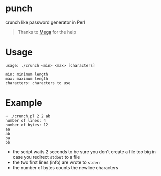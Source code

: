 # punch
crunch like password generator in Perl
> Thanks to [Mega](https://github.com/Megaaaaaa) for the help

# Usage
```
usage: ./crunch <min> <max> [characters]

min: minimum length
max: maximum length
characters: characters to use
```

# Example

```
➜ ./crunch.pl 2 2 ab
number of lines: 4
number of bytes: 12
aa
ab
ba
bb
```
- the script waits 2 seconds to be sure you don't create a file too big in case you redirect `stdout` to a file
- the two first lines (info) are wrote to `stderr`
- the number of bytes counts the newline characters
